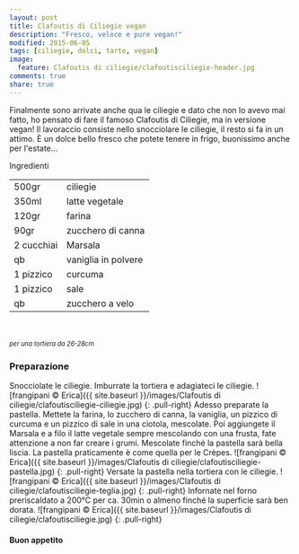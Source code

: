 ```yaml
---
layout: post
title: Clafoutis di Ciliegie vegan
description: "Fresco, veloce e pure vegan!"
modified: 2015-06-05
tags: [ciliegie, dolci, tarte, vegan]
image:
  feature: Clafoutis di ciliegie/clafoutisciliegie-header.jpg
comments: true
share: true
---
```


Finalmente sono arrivate anche qua le ciliegie e dato che non lo avevo mai fatto, ho pensato di fare il famoso Clafoutis di Ciliegie, ma in versione vegan! Il lavoraccio consiste nello snocciolare le ciliegie, il resto si fa in un attimo. È un dolce bello fresco che potete tenere in frigo, buonissimo anche per l'estate...


<div class="ingredients">
  <div class="ingredients-title">Ingredienti</div>
  <table>
    <tbody>
      <tr>
        <td>500gr</td>
        <td>ciliegie</td>
      </tr>
      <tr>
        <td>350ml</td>
        <td>latte vegetale</td>
      </tr>
      <tr>
        <td>120gr</td>
        <td>farina</td>
      </tr>
      <tr>
        <td>90gr</td>
        <td>zucchero di canna</td>
      </tr>
      <tr>
        <td>2 cucchiai</td>
        <td>Marsala</td>
      </tr>
      <tr>
        <td>qb</td>
        <td>vaniglia in polvere</td>
      </tr>
      <tr>
        <td>1 pizzico</td>
        <td>curcuma</td>
      </tr>
      <tr>
        <td>1 pizzico</td>
        <td>sale</td>
      </tr>
      <tr>
        <td>qb</td>
        <td>zucchero a velo</td>
      </tr>
    </tbody>
  </table>
  <br></br>
  <i class="pull-right" style="font-size: 80%;">per una tortiera da 26-28cm</i>
</div>


<h3>
  <font color="grey">
    <i class="icon-cogs"></i>
  </font> Preparazione
</h3>

Snocciolate le ciliegie. Imburrate la tortiera e adagiateci le ciliegie.
![frangipani © Erica]({{ site.baseurl }}/images/Clafoutis di ciliegie/clafoutisciliegie-ciliegie.jpg)
{: .pull-right}
Adesso preparate la pastella. Mettete la farina, lo zucchero di canna, la vaniglia, un pizzico di curcuma e un pizzico di sale in una ciotola, mescolate. Poi aggiungete il Marsala e a filo il latte vegetale sempre mescolando con una frusta, fate attenzione a non far creare i grumi. Mescolate finché la pastella sarà bella liscia. La pastella praticamente è come quella per le Crèpes.
![frangipani © Erica]({{ site.baseurl }}/images/Clafoutis di ciliegie/clafoutisciliegie-pastella.jpg)
{: .pull-right}
Versate la pastella nella tortiera con le ciliegie.
![frangipani © Erica]({{ site.baseurl }}/images/Clafoutis di ciliegie/clafoutisciliegie-teglia.jpg)
{: .pull-right}
Infornate nel forno preriscaldato a 200°C per ca. 30min o almeno finché la superficie sarà ben dorata.
![frangipani © Erica]({{ site.baseurl }}/images/Clafoutis di ciliegie/clafoutisciliegie.jpg)
{: .pull-right}

<h4>Buon appetito
  <font color="red">
    <i class="icon-smile"></i>
  </font>
</h4>
